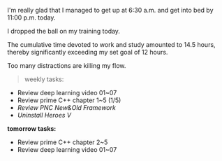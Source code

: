 I'm really glad that I managed to get up at 6:30 a.m. and get into bed by 11:00 p.m. today.

I dropped the ball on my training today.

The cumulative time devoted to work and study amounted to 14.5 hours, thereby significantly exceeding my set goal of 12 hours.

Too many distractions are killing my flow.

> weekly tasks:
+ Review deep learning video 01~07
+ Review prime C++ chapter 1~5 (1/5)
+ *Review PNC New&Old Framework*
+ *Uninstall Heroes V*

**tomorrow tasks:**
- Review prime C++ chapter 2~5
- Review deep learning video 01~07
